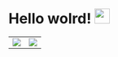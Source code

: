 # Hello wolrd! <img src="https://media.giphy.com/media/hvRJCLFzcasrR4ia7z/giphy.gif" width="30px"/>

<table cellspacing="0" cellpadding="0" align="center" style="border-collapse: collapse;">
  <tr>
    <td>
      <picture>
        <source 
          srcset="https://github-readme-stats.vercel.app/api?username=trisl01&show_icons=true&hide_border=true&bg_color=00000000&theme=dark"
          media="(prefers-color-scheme: dark)"
        />
        <source
          srcset="https://github-readme-stats.vercel.app/api?username=trisl01&show_icons=true&hide_border=true&bg_color=00000000"
          media="(prefers-color-scheme: light), (prefers-color-scheme: no-preference)"
        />
        <img src="https://github-readme-stats.vercel.app/api?username=trisl01&show_icons=true&hide_border=true&bg_color=00000000" />
      </picture>
    </td>
    <td>
      <picture>
        <source 
          srcset="https://github-readme-stats.vercel.app/api/top-langs/?username=trisl01&layout=compact&hide_border=true&bg_color=00000000&theme=dark"
          media="(prefers-color-scheme: dark)"
        />
        <source
          srcset="https://github-readme-stats.vercel.app/api/top-langs/?username=trisl01&layout=compact&hide_border=true&bg_color=00000000"
          media="(prefers-color-scheme: light), (prefers-color-scheme: no-preference)"
        />
        <img src="https://github-readme-stats.vercel.app/api/top-langs/?username=trisl01&layout=compact&hide_border=true&bg_color=00000000" />
      </picture>
    </td>
  </tr>
</table>
